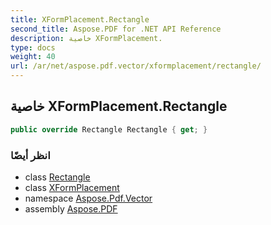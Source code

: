 ```yaml
---
title: XFormPlacement.Rectangle
second_title: Aspose.PDF for .NET API Reference
description: خاصية XFormPlacement.
type: docs
weight: 40
url: /ar/net/aspose.pdf.vector/xformplacement/rectangle/
---
```

## خاصية XFormPlacement.Rectangle

```csharp
public override Rectangle Rectangle { get; }
```

### انظر أيضًا

* class [Rectangle](../../../aspose.pdf/rectangle/)
* class [XFormPlacement](../)
* namespace [Aspose.Pdf.Vector](../../../aspose.pdf.vector/)
* assembly [Aspose.PDF](../../../)